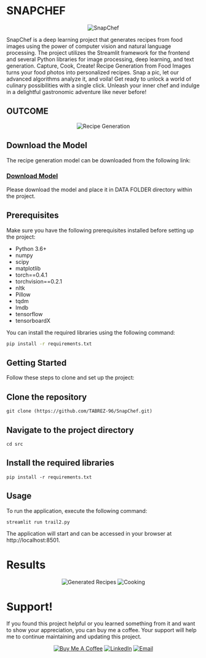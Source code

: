 # SNAPCHEF
<p align="center">
  <img src="https://github.com/TABREZ-96/SnapChef/assets/114156392/a6b82710-bb5a-4528-919a-9b1503c3cb83" alt="SnapChef">
</p>

SnapChef is a deep learning project that generates recipes from food images using the power of computer vision and natural language processing. The project utilizes the Streamlit framework for the frontend and several Python libraries for image processing, deep learning, and text generation.
Capture, Cook, Create! Recipe Generation from Food Images turns your food photos into personalized recipes. Snap a pic, let our advanced algorithms analyze it, and voila! Get ready to unlock a world of culinary possibilities with a single click. Unleash your inner chef and indulge in a delightful gastronomic adventure like never before!

## OUTCOME 

<p align="center">
  <img src="https://github.com/TABREZ-96/SnapChef/assets/114156392/b0ce59ba-0462-4820-b5c2-24ce1e445e45" alt="Recipe Generation">
</p>

## Download the  Model

The recipe generation model can be downloaded from the following link:

### [Download Model](https://dl.fbaipublicfiles.com/inversecooking/modelbest.ckpt)
 Please download the model and place it in  DATA FOLDER directory within the project.


## Prerequisites

Make sure you have the following prerequisites installed before setting up the project:

- Python 3.6+
- numpy
- scipy
- matplotlib
- torch==0.4.1
- torchvision==0.2.1
- nltk
- Pillow
- tqdm
- lmdb
- tensorflow
- tensorboardX

You can install the required libraries using the following command:

```bash
pip install -r requirements.txt
```

## Getting Started

Follow these steps to clone and set up the project:
## Clone the repository
```
git clone (https://github.com/TABREZ-96/SnapChef.git)
```
## Navigate to the project directory
```
cd src
```

## Install the required libraries
```
pip install -r requirements.txt
```
## Usage
To run the application, execute the following command:
```
streamlit run trail2.py
```
The application will start and can be accessed in your browser at http://localhost:8501.

# Results 
<p align="center">
  <img src="https://github.com/TABREZ-96/SnapChef/assets/114156392/bacf4dcd-c8fe-4c8f-bbac-87262fefb00e" alt="Generated Recipes">
  <img src="https://github.com/TABREZ-96/SnapChef/assets/114156392/455f7f2a-d6ea-4bb7-815d-55f79991e8a9" alt="Cooking">
</p>

# Support!
If you found this project helpful or you learned something from it and want to show your appreciation, you can buy me a coffee. Your support will help me to continue maintaining and updating this project.
<p align="center">
  <a href="https://www.buymeacoffee.com/TABREZx96"><img src="https://www.buymeacoffee.com/assets/img/custom_images/orange_img.png" alt="Buy Me A Coffee"></a>
  <a href="https://www.linkedin.com/in/tabrez-sayed-b661641b8/"><img src="https://img.shields.io/badge/LinkedIn-0077B5?style=for-the-badge&logo=linkedin&logoColor=white" alt="LinkedIn"></a>
  <a href="mailto:tabrez78546@gmail.com"><img src="https://img.shields.io/badge/Gmail-D14836?style=for-the-badge&logo=gmail&logoColor=white" alt="Email"></a>
</p>


